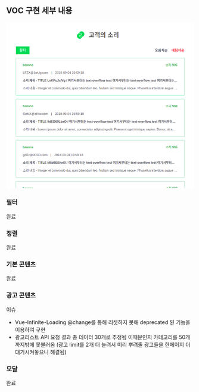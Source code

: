 
## VOC 구현 세부 내용

![main](./main.png)

### 필터

완료

### 정렬

완료

### 기본 콘텐츠

완료

### 광고 콘텐츠

이슈

- Vue-Infinite-Loading @change를 통해 리셋하지 못해 deprecated 된 기능을 이용하여 구현
- 광고리스트 API 요청 결과 총 데이터 30개로 추정됨 이때문인지 카테고리를 50개까지밖에 못불러옴
    (광고 limit를 2개 더 늘려서 미리 뿌려줄 광고들을 한페이지 더 대기시켜놓으니 해결됨)

### 모달

완료